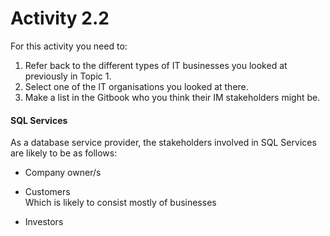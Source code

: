 # Activity 2.2

For this activity you need to:

1. Refer back to the different types of IT businesses you looked at previously in Topic 1.
2. Select one of the IT organisations you looked at there.
3. Make a list in the Gitbook who you think their IM stakeholders might be.

#### SQL Services

As a database service provider, the stakeholders involved in SQL Services are likely to be as follows:  
 - Company owner/s

  
 - Customers  
Which is likely to consist mostly of businesses

  
 - Investors

